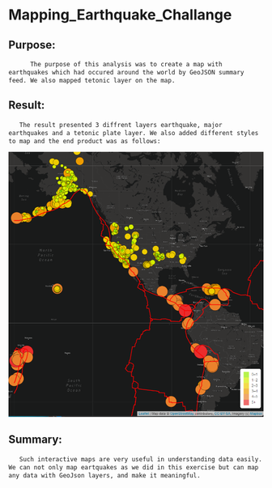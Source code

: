 # Mapping_Earthquake_Challange
## Purpose:
          The purpose of this analysis was to create a map with earthquakes which had occured around the world by GeoJSON summary feed. We also mapped tetonic layer on the map.
## Result:
       The result presented 3 diffrent layers earthquake, major earthquakes and a tetonic plate layer. We also added different styles to map and the end product was as follows:
![earthquake_map](resources/earthquake_map.png)

## Summary:
       Such interactive maps are very useful in understanding data easily. We can not only map eartquakes as we did in this exercise but can map any data with GeoJson layers, and make it meaningful.